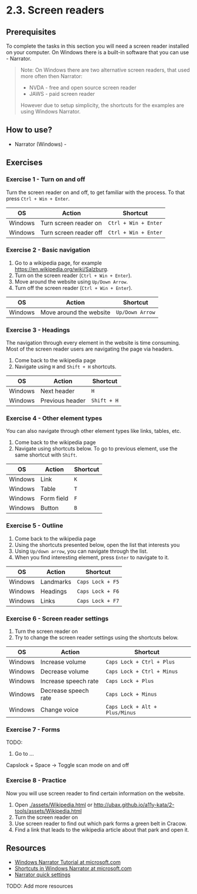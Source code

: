 # 2.3. Screen readers

## Prerequisites

To complete the tasks in this section you will need a screen reader installed on your computer. On Windows there is a built-in software that you can use - Narrator.

> Note:
> On Windows there are two alternative screen readers, that used more often then Narrator:
>
> - NVDA - free and open source screen reader
> - JAWS - paid screen reader
>
> However due to setup simplicity, the shortcuts for the examples are using Windows Narrator.

## How to use?

- Narrator (Windows) -

## Exercises

### Exercise 1 - Turn on and off

Turn the screen reader on and off, to get familiar with the process. To that press `Ctrl + Win + Enter`.

| OS      | Action                 | Shortcut             |
| ------- | ---------------------- | -------------------- |
| Windows | Turn screen reader on  | `Ctrl + Win + Enter` |
| Windows | Turn screen reader off | `Ctrl + Win + Enter` |

### Exercise 2 - Basic navigation

1. Go to a wikipedia page, for example https://en.wikipedia.org/wiki/Salzburg.
2. Turn on the screen reader (`Ctrl + Win + Enter`).
3. Move around the website using `Up/Down Arrow`.
4. Turn off the screen reader (`Ctrl + Win + Enter`).

| OS      | Action                  | Shortcut        |
| ------- | ----------------------- | --------------- |
| Windows | Move around the website | `Up/Down Arrow` |

### Exercise 3 - Headings

The navigation through every element in the website is time consuming. Most of the screen reader users are navigating the page via headers.

1. Come back to the wikipedia page
2. Navigate using `H` and `Shift + H` shortcuts.

| OS      | Action          | Shortcut    |
| ------- | --------------- | ----------- |
| Windows | Next header     | `H`         |
| Windows | Previous header | `Shift + H` |

### Exercise 4 - Other element types

You can also navigate through other element types like links, tables, etc.

1. Come back to the wikipedia page
2. Navigate using shortcuts below. To go to previous element, use the same shortcut with `Shift`.

| OS      | Action     | Shortcut |
| ------- | ---------- | -------- |
| Windows | Link       | `K`      |
| Windows | Table      | `T`      |
| Windows | Form field | `F`      |
| Windows | Button     | `B`      |

### Exercise 5 - Outline

1. Come back to the wikipedia page
2. Using the shortcuts presented below, open the list that interests you
3. Using `Up/down arrow`, you can navigate through the list.
4. When you find interesting element, press `Enter` to navigate to it.

| OS      | Action    | Shortcut         |
| ------- | --------- | ---------------- |
| Windows | Landmarks | `Caps Lock + F5` |
| Windows | Headings  | `Caps Lock + F6` |
| Windows | Links     | `Caps Lock + F7` |

### Exercise 6 - Screen reader settings

1. Turn the screen reader on
2. Try to change the screen reader settings using the shortcuts below.

| OS      | Action               | Shortcut                       |
| ------- | -------------------- | ------------------------------ |
| Windows | Increase volume      | `Caps Lock + Ctrl + Plus`      |
| Windows | Decrease volume      | `Caps Lock + Ctrl + Minus`     |
| Windows | Increase speech rate | `Caps Lock + Plus`             |
| Windows | Decrease speech rate | `Caps Lock + Minus`            |
| Windows | Change voice         | `Caps Lock + Alt + Plus/Minus` |

### Exercise 7 - Forms

TODO:

1. Go to
   ...

Capslock + Space -> Toggle scan mode on and off

### Exercise 8 - Practice

Now you will use screen reader to find certain information on the website.

1. Open [./assets/Wikipedia.html](./assets/Wikipedia.html) or http://ubax.github.io/a11y-kata/2-tools/assets/Wikipedia.html
2. Turn the screen reader on
3. Use screen reader to find out which park forms a green belt in Cracow.
4. Find a link that leads to the wikipedia article about that park and open it.

## Resources

- [Windows Narrator Tutorial at microsoft.com](https://support.microsoft.com/en-us/windows/complete-guide-to-narrator-e4397a0d-ef4f-b386-d8ae-c172f109bdb1#WindowsVersion=Windows_11)
- [Shortcuts in Windows Narrator at microsoft.com](https://support.microsoft.com/en-us/windows/chapter-3-using-scan-mode-7b2af804-5a2f-90fd-b0e0-672f7cbbf2da#WindowsVersion=Windows_11)
- [Narrator quick settings](https://support.microsoft.com/en-us/windows/chapter-2-narrator-basics-5ff4591e-7b6d-245e-c95d-ce83c0a1a8d4#WindowsVersion=Windows_11:~:text=Common%20Narrator%20Commands%C2%A0)

TODO: Add more resources
